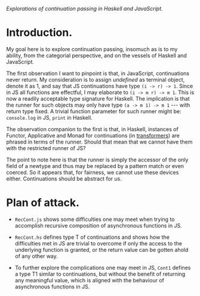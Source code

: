 _Explorations of continuation passing in Haskell and JavaScript._

Introduction.
=============

My goal here is to explore continuation passing, insomuch as is to my ability, from the categorial
perspective, and on the vessels of Haskell and JavaScript.

The first observation I want to pinpoint is that, in JavaScript, continuations never return. My
consideration is to assign *undefined* as terminal object, denote it as 1, and say that JS
continuations have type `(i -> r) -> 1`. Since in JS all functions are effectful, I may elaborate
to `(i -> m r) -> m 1`. This is now a readily acceptable type signature for Haskell. The
implication is that the runner for such objects may only have type `(a -> m 1) -> m 1` --- with
return type fixed. A trivial function parameter for such runner might be: `console.log` in JS,
`print` in Haskell.

The observation companion to the first is that, in Haskell, instances of Functor, Applicative and
Monad for continuations (in [transformers][1]) are phrased in terms of the runner. Should that
mean that we cannot have them with the restricted runner of JS?

The point to note here is that the runner is simply the accessor of the only field of a newtype
and thus may be replaced by a pattern match or even coerced. So it appears that, for fairness, we
cannot use these devices either. Continuations should be abstract for us.

Plan of attack.
===============

* `RecCont.js` shows some difficulties one may meet when trying to accomplish recursive
  composition of asynchronous functions in JS.

* `RecCont.hs` defines type T of continuations and shows how the difficulties met in JS are
  trivial to overcome if only the access to the underlying function is granted, or the return
  value can be gotten ahold of any other way.

* To further explore the complications one may meet in JS, `Cont1` defines a type T1 similar to
  continuations, but without the benefit of returning any meaningful value, which is aligned with
  the behaviour of asynchronous functions in JS.


[1]: https://hackage.haskell.org/package/transformers-0.5.5.0/docs/src/Control.Monad.Trans.Cont.html#ContT
